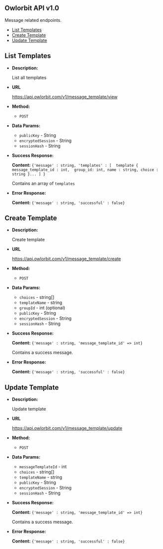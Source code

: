 **Owlorbit API v1.0**
----

Message related endpoints.


- [List Templates](#list-templates)
- [Create Template](#create-template)
- [Update Template](#update-template)

## List Templates

* **Description:**
  
  List all templates

* **URL**

  <https://api.owlorbit.com/v1/message_template/view>

* **Method:**

  * `POST`
  
* **Data Params:**

  * `publicKey` - String <br/>
  * `encryptedSession` - String <br/>
  * `sessionHash` - String

* **Success Response:**

   **Content:** `{'message' : string,
        'templates' : [  template { message_template_id : int,  group_id: int, name : string, choice : string }... ] }`

  Contains an array of `templates`

 
* **Error Response:**

    **Content:** `{'message' : string,
        'successful' : false}`    


## Create Template

* **Description:**
  
  Create template

* **URL**

  <https://api.owlorbit.com/v1/message_template/create>

* **Method:**

  * `POST`

* **Data Params:**

  * `choices` - string[] <br/>  
  * `templateName` - string <br/>
  * `groupId` - int (optional) <br/>
  * `publicKey` - String <br/>
  * `encryptedSession` - String <br/>
  * `sessionHash` - String

* **Success Response:**

   **Content:** `{'message' : string, 'message_template_id' => int}`

  Contains a success message.

 
* **Error Response:**

    **Content:** `{'message' : string,
        'successful' : false}` 

## Update Template

* **Description:**
  
  Update template

* **URL**

  <https://api.owlorbit.com/v1/message_template/update>

* **Method:**

  * `POST`

* **Data Params:**

  * `messageTemplateId` - int <br/>
  * `choices` - string[] <br/>
  * `templateName` - string <br/>  
  * `publicKey` - String <br/>
  * `encryptedSession` - String <br/>
  * `sessionHash` - String

* **Success Response:**

   **Content:** `{'message' : string, 'message_template_id' => int}`

  Contains a success message.

 
* **Error Response:**

    **Content:** `{'message' : string,
        'successful' : false}`         
